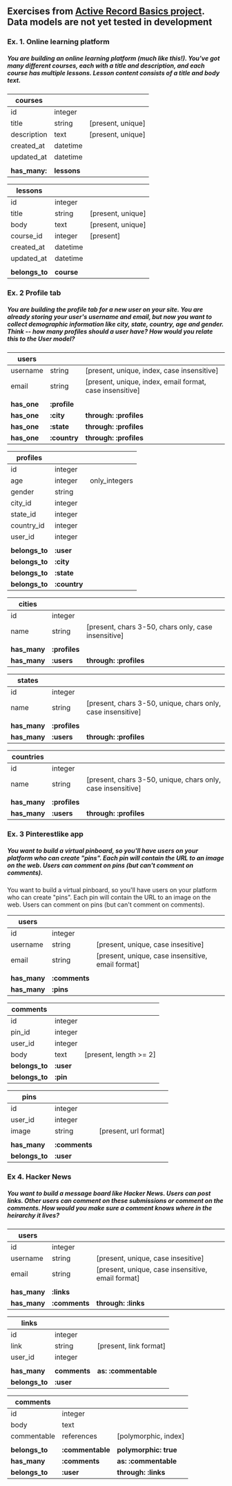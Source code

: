 ## Exercises from [Active Record Basics project](https://www.theodinproject.com/courses/ruby-on-rails/lessons/building-with-active-record). Data models are not yet tested in development

### Ex. 1. Online learning platform
##### You are building an online learning platform (much like this!). You've got many different courses, each with a title and description, and each course has multiple lessons. Lesson content consists of a title and body text.

| **courses** | | |
--- | --- | ---
id | integer
title | string | [present, unique]
description | text | [present, unique]
created_at | datetime
updated_at | datetime
| |
**has_many:** | **lessons**

| **lessons** | | |
--- | --- | ---
id | integer
title | string | [present, unique]
body | text | [present, unique]
course_id | integer | [present]
created_at | datetime
updated_at | datetime
| |
**belongs_to** | **course**

### Ex. 2 Profile tab
##### You are building the profile tab for a new user on your site. You are already storing your user's username and email, but now you want to collect demographic information like city, state, country, age and gender. Think -- how many profiles should a user have? How would you relate this to the User model?

| **users** | | |
--- | --- | ---
username | string | [present, unique, index, case insensitive]
email | string | [present, unique, index, email format, case insensitive]
| |
**has_one** | **:profile** |
**has_one** | **:city** | **through: :profiles**
**has_one** | **:state** | **through: :profiles**
**has_one** | **:country** | **through: :profiles**

| **profiles** | | |
--- | --- | ---
id | integer
age | integer | only_integers
gender | string
city_id | integer
state_id | integer
country_id | integer
user_id | integer
| |
**belongs_to** | **:user**
**belongs_to** | **:city**
**belongs_to** | **:state**
**belongs_to** | **:country**

| **cities** | | |
--- | --- | ---
id | integer
name | string | [present, chars 3-50, chars only, case insensitive]
||
**has_many** | **:profiles**
**has_many** | **:users** | **through: :profiles**

| **states** | | |
--- | --- | ---
id | integer
name | string | [present, chars 3-50, unique, chars only, case insensitive]
||
**has_many** | **:profiles**
**has_many** | **:users** | **through: :profiles**

| **countries** | | |
--- | --- | ---
id | integer
name | string | [present, chars 3-50, unique, chars only, case insensitive]
||
**has_many** | **:profiles**
**has_many** | **:users** | **through: :profiles**

### Ex. 3 Pinterestlike app
##### You want to build a virtual pinboard, so you'll have users on your platform who can create "pins". Each pin will contain the URL to an image on the web. Users can comment on pins (but can't comment on comments).

You want to build a virtual pinboard, so you'll have users on your platform who can create "pins". Each pin will contain the URL to an image on the web. Users can comment on pins (but can't comment on comments).

| users | | |
--- | --- | ---
id | integer
username | string | [present, unique, case insesitive]
email | string | [present, unique, case insensitive, email format]
||
**has_many** | **:comments**
**has_many** | **:pins**

| comments | | |
--- | --- | ---
id | integer
pin_id | integer
user_id | integer
body | text | [present, length >= 2]
**belongs_to** | **:user**
**belongs_to** | **:pin**

| pins | | |
--- | --- | ---
id | integer
user_id | integer
image | string | [present, url format]
||
**has_many** | **:comments**
**belongs_to** | **:user**

### Ex 4. Hacker News
##### You want to build a message board like Hacker News. Users can post links. Other users can comment on these submissions or comment on the comments. How would you make sure a comment knows where in the heirarchy it lives?


| users | | |
--- | --- | ---
id | integer
username | string | [present, unique, case insesitive]
email | string | [present, unique, case insensitive, email format]
||
**has_many** | **:links**
**has_many** | **:comments** | **through: :links**

| links | | |
--- | --- | ---
id | integer
link | string | [present, link format]
user_id | integer
||
**has_many** | **comments** | **as: :commentable**
**belongs_to** | **:user**


| comments | | |
--- | --- | ---
id | integer
body | text
commentable | references | [polymorphic, index]
||
**belongs_to** | **:commentable** | **polymorphic: true**
**has_many** | **:comments** | **as: :commentable**
**belongs_to** | **:user** | **through: :links**

